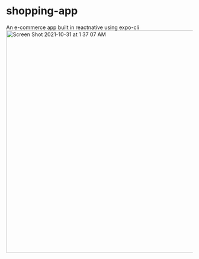 # shopping-app
An e-commerce app built in reactnative using expo-cli
<img width="600" alt="Screen Shot 2021-10-31 at 1 37 07 AM" src="https://user-images.githubusercontent.com/52067244/139563180-0ce0a2d6-7121-4a1b-abd8-fa2c84111f89.png">